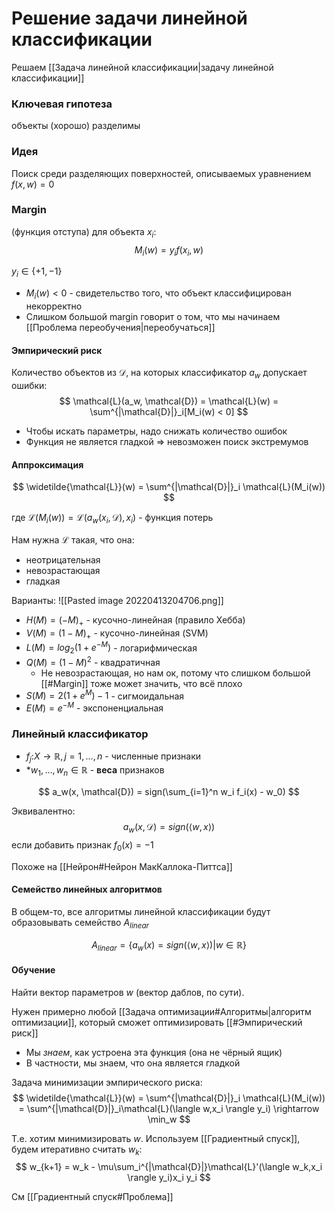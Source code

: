 # Решение задачи линейной классификации

Решаем [[Задача линейной классификации|задачу линейной классификации]]

### Ключевая гипотеза

объекты (хорошо) разделимы

### Идея

Поиск среди разделяющих поверхностей, описываемых уравнением $f(x,w)=0$

### Margin

(функция отступа) для объекта $x_i$:
$$
M_i(w) = y_i f(x_i, w)
$$

$y_i \in \{+1, -1\}$ 

* $M_i(w) < 0$ - свидетельство того, что объект классифицирован некорректно
* Слишком большой margin говорит о том, что мы начинаем [[Проблема переобучения|переобучаться]]

#### Эмпирический риск

Количество объектов из $\mathcal{D}$, на которых классификатор $a_w$ допускает ошибки:
$$
\mathcal{L}(a_w, \mathcal{D}) = \mathcal{L}(w) = \sum^{|\mathcal{D}|}_i[M_i(w) < 0]
$$

* Чтобы искать параметры, надо снижать количество ошибок
* Функция не является гладкой => невозможен поиск экстремумов

#### Аппроксимация

$$
\widetilde{\mathcal{L}}(w) = \sum^{|\mathcal{D}|}_i \mathcal{L}(M_i(w))
$$

где $\mathcal{L}(M_i(w)) = \mathcal{L}(a_w(x_i, \mathcal{D}), x_i)$ - функция потерь

Нам нужна $\mathcal{L}$ такая, что она:
* неотрицательная
* невозрастающая
* гладкая

Варианты:
![[Pasted image 20220413204706.png]]
* $H(M) = (-M)_+$ - кусочно-линейная (правило Хебба)
* $V(M) = (1 - M)_+$ - кусочно-линейная (SVM)
* $L(M) = log_2(1 + e^{-M})$ - логарифмическая
* $Q(M) = (1 - M)^2$ - квадратичная
	* Не невозрастающая, но нам ок, потому что слишком большой [[#Margin]] тоже может значить, что всё плохо
* $S(M) = 2(1 + e^M)-1$ - сигмоидальная
* $E(M) = e^{-M}$ - экспоненциальная

### Линейный классификатор

* $f_j$:$X \rightarrow \mathbb{R}, j=1,\dots,n$ - численные признаки
* *$w_1,\dots,w_n \in \mathbb{R}$ - **веса** признаков

$$
a_w(x, \mathcal{D}) = sign(\sum_{i=1}^n w_i f_i(x) - w_0)
$$

Эквивалентно:
$$
a_w(x,\mathcal{D}) = sign(\langle w,x \rangle)
$$
если добавить признак $f_0(x) = -1$

Похоже на [[Нейрон#Нейрон МакКаллока-Питтса]]

#### Семейство линейных алгоритмов

В общем-то, все алгоритмы линейной классификации будут образовывать семейство $A_{linear}$

$$
A_{linear} = \{a_w(x) = sign(\langle w,x \rangle)| w \in \mathbb{R}\}
$$

#### Обучение

Найти вектор параметров $w$ (вектор даблов, по сути).

Нужен примерно любой [[Задача оптимизации#Алгоритмы|алгоритм оптимизации]], который сможет оптимизировать [[#Эмпирический риск]]
* Мы *знаем*, как устроена эта функция (она не чёрный ящик)
* В частности, мы знаем, что она является гладкой

Задача минимизации эмпирического риска: 
$$
\widetilde{\mathcal{L}}(w) = \sum^{|\mathcal{D}|}_i \mathcal{L}(M_i(w)) = \sum^{|\mathcal{D}|}_i\mathcal{L}(\langle w,x_i \rangle y_i) \rightarrow \min_w
$$

Т.е. хотим минимизировать $w$. Используем [[Градиентный спуск]], будем итеративно считать $w_k$:
$$
w_{k+1} = w_k - \mu\sum_i^{|\mathcal{D}|}\mathcal{L}'(\langle w_k,x_i \rangle y_i)x_i y_i
$$

См [[Градиентный спуск#Проблема]]